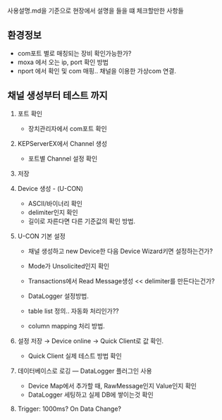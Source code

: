 ##
사용설명.md을 기준으로 현장에서 설명을 들을 떄 체크할만한 사항들

## 환경정보
- com포트 별로 매칭되는 장비 확인가능한가?
- moxa 에서 오는 ip, port 확인 방법
- nport 에서 확인 및 com 매핑.. 채널을 이용한 가상com 연결.

## 채널 생성부터 테스트 까지
1. 포트 확인
   - 장치관리자에서 com포트 확인

2. KEPServerEX에서 Channel 생성
   - 포트별 Channel 설정 확인

3. 저장

4. Device 생성 - (U-CON)
   - ASCII/바이너리 확인
   - delimiter인지 확인
   - 길이로 자른다면 다른 기준값의 확인 방법.

5. U-CON 기본 설정
   - 채널 생성하고 new Device한 다음 Device Wizard키면 설정하는건가?
   - Mode가 Unsolicited인지 확인
   - Transactions에서 Read Message생성 << delimiter를 만든다는건가?

   - DataLogger 설정방법.
   - table list 정의.. 자동화 처리인가??
   - column mapping 처리 방법.

6. 설정 저장 → Device online → Quick Client로 값 확인.
   - Quick Client 실제 테스트 방법 확인

7. 데이터베이스로 로깅 — DataLogger 플러그인 사용
   - Device Map에서 추가할 때, RawMessage인지 Value인지 확인
   - DataLogger 세팅하고 실제 DB에 쌓이는것 확인
   
8. Trigger: 1000ms? On Data Change?